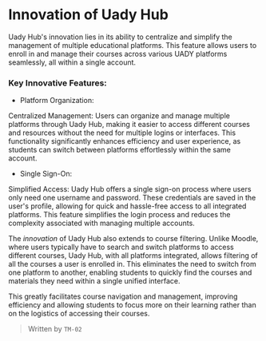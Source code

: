 # Innovation of Uady Hub
Uady Hub's innovation lies in its ability to centralize and simplify the management of multiple educational platforms. This feature allows users to enroll in and manage their courses across various UADY platforms seamlessly, all within a single account.

### Key Innovative Features:
- Platform Organization:

Centralized Management: Users can organize and manage multiple platforms through Uady Hub, making it easier to access different courses and resources without the need for multiple logins or interfaces. This functionality significantly enhances efficiency and user experience, as students can switch between platforms effortlessly within the same account.

- Single Sign-On:

Simplified Access: Uady Hub offers a single sign-on process where users only need one username and password. These credentials are saved in the user's profile, allowing for quick and hassle-free access to all integrated platforms. This feature simplifies the login process and reduces the complexity associated with managing multiple accounts.



The *innovation* of Uady Hub also extends to course filtering. Unlike Moodle, where users typically have to search and switch platforms to access different courses, Uady Hub, with all platforms integrated, allows filtering of all the courses a user is enrolled in. This eliminates the need to switch from one platform to another, enabling students to quickly find the courses and materials they need within a single unified interface.

This greatly facilitates course navigation and management, improving efficiency and allowing students to focus more on their learning rather than on the logistics of accessing their courses.

> Written by  `TM-02`